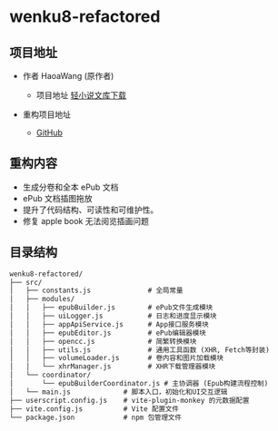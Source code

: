 # wenku8-refactored

## 项目地址

- 作者 HaoaWang (原作者)
  - 项目地址 [轻小说文库下载](https://greasyfork.org/zh-CN/scripts/407369-%E8%BD%BB%E5%B0%8F%E8%AF%B4%E6%96%87%E5%BA%93%E4%B8%8B%E8%BD%BD)

- 重构项目地址
  - [GitHub](https://github.com/Raven-tu/wenku8_dl_ug)

## 重构内容

- 生成分卷和全本 ePub 文档
- ePub 文档插图拖放
- 提升了代码结构、可读性和可维护性。
- 修复 apple book 无法阅览插画问题

## 目录结构

```md
wenku8-refactored/
├── src/
│   ├── constants.js              # 全局常量
│   ├── modules/
│   │   ├── epubBuilder.js        # ePub文件生成模块
│   │   ├── uiLogger.js           # 日志和进度显示模块
│   │   ├── appApiService.js      # App接口服务模块
│   │   ├── epubEditor.js         # ePub编辑器模块
│   │   ├── opencc.js             # 简繁转换模块
│   │   ├── utils.js              # 通用工具函数 (XHR, Fetch等封装)
│   │   ├── volumeLoader.js       # 卷内容和图片加载模块
│   │   └── xhrManager.js         # XHR下载管理器模块
│   └── coordinator/
│       └── epubBuilderCoordinator.js # 主协调器 (Epub构建流程控制)
│   └── main.js             # 脚本入口，初始化和UI交互逻辑
├── userscript.config.js    # vite-plugin-monkey 的元数据配置
├── vite.config.js          # Vite 配置文件
└── package.json            # npm 包管理文件
